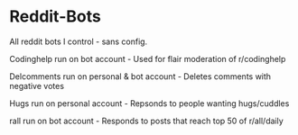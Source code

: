 # Reddit-Bots
All reddit bots I control - sans config.

Codinghelp run on bot account - Used for flair moderation of r/codinghelp

Delcomments run on personal & bot account - Deletes comments with negative votes

Hugs run on personal account - Repsonds to people wanting hugs/cuddles

rall run on bot account - Responds to posts that reach top 50 of r/all/daily
